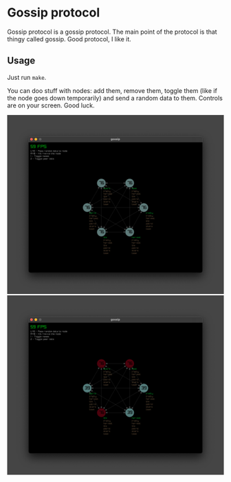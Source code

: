 # Gossip protocol
Gossip protocol is a gossip protocol. The main point of the protocol is that 
thingy called gossip. Good protocol, I like it.

## Usage

Just run `make`.

You can doo stuff with nodes: add them, remove them, toggle them (like if the 
node goes down temporarily) and send a random data to them. Controls are on your 
screen. Good luck.

![pic1](./misc/pic1.png)
![pic2](./misc/pic2.png)
